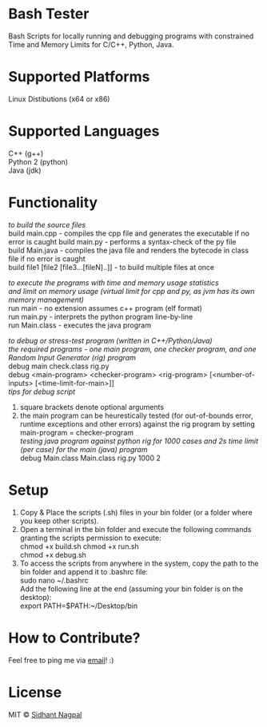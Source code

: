 # Bash Tester
Bash Scripts for locally running and debugging programs with constrained Time and Memory Limits for C/C++, Python, Java.
    
# Supported Platforms    
Linux Distibutions (x64 or x86)   

# Supported Languages
C++ (g++)   
Python 2 (python)   
Java (jdk)  
    
# Functionality    
*to build the source files*     
build main.cpp - compiles the cpp file and generates the executable if no error is caught
build main.py - performs a syntax-check of the py file    
build Main.java - compiles the java file and renders the bytecode in class file if no error is caught     
build file1 \[file2 \[file3...\[fileN\]..\]\] - to build multiple files at once    

*to execute the programs with time and memory usage statistics*   
*and limit on memory usage (virtual limit for cpp and py, as jvm has its own memory management)*       
run main - no extension assumes c++ program (elf format)   
run main.py - interprets the python program line-by-line    
run Main.class - executes the java program

*to debug or stress-test program (written in C++/Python/Java)*    
*the required programs - one main program, one checker program, and one Random Input Generator (rig) program*    
debug main check.class rig.py      
debug \<main-program\> \<checker-program\> \<rig-program\> \[\<number-of-inputs\> \[\<time-limit-for-main\>\]\]     
*tips for debug script*    
1. square brackets denote optional arguments    
2. the main program can be heurestically tested (for out-of-bounds error, runtime exceptions and other errors) against the rig program by setting main-program = checker-program    
*testing java program against python rig for 1000 cases and 2s time limit (per case) for the main (java) program*     
debug Main.class Main.class rig.py 1000 2

# Setup   
1. Copy & Place the scripts (.sh) files in your bin folder (or a folder where you keep other scripts).
2. Open a terminal in the bin folder and execute the following commands granting the scripts permission to execute:    
chmod +x build.sh
chmod +x run.sh    
chmod +x debug.sh   
3. To access the scripts from anywhere in the system, copy the path to the bin folder and append it to .bashrc file:    
sudo nano \~/.bashrc    
Add the following line at the end (assuming your bin folder is on the desktop):   
export PATH=$PATH:\~/Desktop/bin    

# How to Contribute?
Feel free to ping me via [email](mailto:sidhantnagpal97@gmail.com)! :)     
     
# License
MIT © [Sidhant Nagpal](mailto:sidhantnagpal97@gmail.com)  
